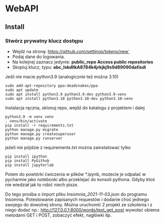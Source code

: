 # WebAPI

## Install

### Stwórz prywatny klucz dostępu

* Wejdź na stronę: https://github.com/settings/tokens/new`
* Podaj dane do logowania. 
* Na kolejnej zaznacz jedynie: **public_repo Access public repositories**
* Skopiuj klucz, typu: **abc_lskdllkA8784k4jrkjkj9s9d89090dafisdi**

Jeśli nie macie python3.9 (analogicznie też można 3.10)

    sudo add-apt-repository ppa:deadsnakes/ppa
    sudo apt update
    sudo apt install python3.9 python3.9-dev python3.9-venv
    sudo apt install python3.10 python3.10-dev python3.10-venv


Instalacja ręczna, sklonuj repo, wejdź do katalogu z projektem i dalej

    python3.9 -m venv venv
    . venv/bin/activate
    pip install -r requirements.txt
    python manage.py migrate
    python manage.py createsuperuser
    python manage.py runserver
 
jeżeli nie pójdzie z requirements.txt można zainstalować tylko

    pip install ipython
    pip install PyGithub
    pip install jupyterlab

Potem do powtórki ćwiczenia w plików *.ipynb, możecie je odpalać w pycharmie jako notebooki
albo przeklejać do konsoli pythona. Gdyby ktoś nie wiedział jak to robić niech pisze.

Do tego prośba o import pliku *Insomnia_2021-11-03.json* do programu Insomnia.
Potestowanie zapisanych requestów i dodanie choć jednego swojego do dowolnej strony.
Można uruchomić 2 projekt ze szkolenia i z niego dodać np.: http://127.0.0.1:8000/words/test_get_post
wywołać obiema metodami GET i POST, zobaczyć efekt, nagłówki itp.